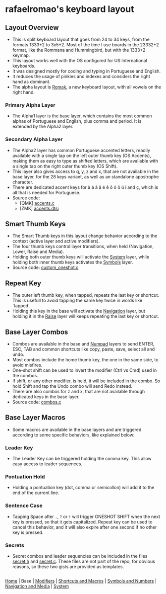 # rafaelromao's keyboard layout

## Layout Overview
- This is split keyboard layout that goes from 24 to 34 keys, from the formats 1333+2 to 3x5+2. Most of the time I use boards in the 23332+2 format, like the Rommana and Hummingbird, but with the 1333+2 keymap.
- This layout works well with the OS configured for US International keyboards.
- It was designed mostly for coding and typing in Portuguese and English.
- It reduces the usage of pinkies and indexes and considers the right hand as dominant.
- The alpha layout is [Romak](romak.md), a new keyboard layout, with all vowels on the right hand.

### Primary Alpha Layer
- The Alpha1 layer is the base layer, which contains the most common alphas of Portuguese and English, plus comma and period. It is extended by the Alpha2 layer.

### Secondary Alpha Layer
- The Alpha2 layer has common Portuguese accented letters, readily available with a single tap on the left outer thumb key (OS Accents), making them as easy to type as shifted letters, which are available with a single tap on the right outer thumb key (OS Shift).
- This layer also gives access to q, y, z and x, that are not available in the base layer, for the 28 keys variant, as well as an standalone apostrophe character.
- There are dedicated accent keys for à á ã â é ê õ ó ô ú í and ç, which is all that is needed for Portuguese.
- Source code:
  - [QMK] [accents.c](../src/qmk/users/rafaelromao/features/accents.c)
  - [ZMK] [accents.dtsi](https://github.com/rafaelromao/keyboards/blob/main/src/zmk/config/rafaelromao/features/accents.dtsi) 

## Smart Thumb Keys
- The Smart Thumb keys in this layout change behavior according to the context (active layer and active modifiers).
- The four thumb keys control layer transitions, when held (Navigation, Lower, Raise and Media).
- Holding both outer thumb keys will activate the [System](../system.md) layer, while holding both inner thumb keys activates the [Symbols](../symbols.md) layer.
- Source code: [custom_oneshot.c](../src/qmk/users/rafaelromao/features/custom_oneshot.c)

## Repeat Key
- The outer left thumb key, when tapped, repeats the last key or shortcut. This is usefull to avoid tapping the same key twice in words like 'tapped'.
- Holding this key in the base will activate the [Navigation](../navigation.md) layer, but holding it in the [Raise](../symbols.md) layer will keeps repeating the last key or shortcut.

## Base Layer Combos
- Combos are available in the base and [Numpad](symbols.md#numpad-layer) layers to send ENTER, ESC, TAB and common shortcuts like copy, paste, save, select all and undo.
- Most combos include the home thumb key, the one in the same side, to avoid misfires.
- One-shot shift can be used to invert the modifier (Ctrl vs Cmd) used in the combos.
- If shift, or any other modifier, is held, it will be included in the combo. So hold Shift and tap the Undo combo will send Redo instead.
- There are also combos for z and x, that are not available through dedicated keys in the base layer.
- Source code: [combos.c](../src/qmk/users/rafaelromao/features/combos.c)

## Base Layer Macros
- Some macros are available in the base layers and are triggered according to some specific behaviors, like explained below:

### Leader Key
- The Leader Key can be triggered holding the comma key. This allow easy access to leader sequences.

### Pontuation Hold
- Holding a pontuation key (dot, comma or semicollon) will add it to the end of the current line.

### Sentence Case
- Tapping Space after `.`, `?` or `!` will trigger ONESHOT SHIFT when the next key is pressed, so that it gets capitalized. Repeat key can be used to cancel this behavior, and it will also expire after one second if no other key is pressed.

### Secrets
- Secret combos and leader sequencies can be included in the files [secret.h](https://gist.github.com/rafaelromao/29b444b8b0bdec5402067beb35c2bcda) and [secret.c](https://gist.github.com/rafaelromao/76be290d7d58176699b8e20859c15618). These files are not part of the repo, for obvious reasons, so these two gists are provided as templates.

##
[Home](../readme.md) | 
Base |
[Modifiers](modifiers.md) |
[Shortcuts and Macros](shortcuts.md) |
[Symbols and Numbers](symbols.md) |
[Navigation and Media](navigation.md) |
[System](system.md)
